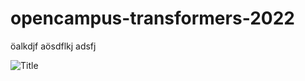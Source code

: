 # opencampus-transformers-2022

öalkdjf
aösdflkj
adsfj

![Title](opencampus-transformers-2022/title.png)
